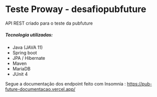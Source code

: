 # Teste Proway - desafiopubfuture

API REST criado para o teste da pubfuture

##### Tecnologia utilizadas:
- Java (JAVA 11)
- Spring boot
- JPA / Hibernate
- Maven
- MariaDB
- JUnit 4 


Segue a documentação dos endpoint feito com Insomnia : https://pub-future-documentacao.vercel.app/
